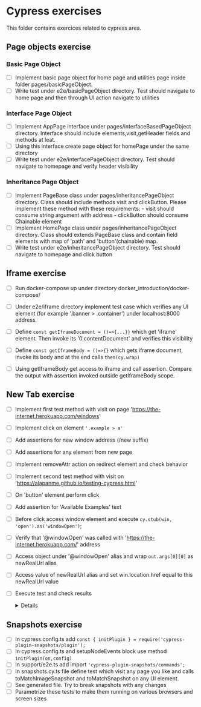 # Cypress exercises

This folder contains exercices related to cypress area.

## Page objects exercise

### Basic Page Object

- [ ] Implement basic page object for home page and utilities page inside folder pages/basicPageObject.
- [ ] Write test under e2e/basicPageObject directory. Test should navigate to home page and then through UI action navigate to utilities

### Interface Page Object

- [ ] Implement AppPage interface under pages/interfaceBasedPageObject directory. Interface should include elements,visit,getHeader fields and methods at leat.
- [ ] Using this interface create page object for homePage under the same directory
- [ ] Write test under e2e/interfacePageObject directory. Test should navigate to homepage and verify header visibility

### Inheritance Page Object

- [ ] Implement PageBase class under pages/inheritancePageObject directory. Class should include methods
      visit and clickButton. Please implement these method with these requirements: - visit should consume string argument with address - clickButton should consume Chainable element
- [ ] Implement HomePage class under pages/inheritancePageObject directory. Class should extends PageBase class and contain field elements with map of 'path' and 'button'(chainable) map.
- [ ] Write test under e2e/inheritancePageObject directory. Test should navigate to homepage and click button

## Iframe exercise

- [ ] Run docker-compose up under directory docker_introduction/docker-compose/
- [ ] Under e2e/iframe directory implement test case which verifies any UI element (for example '.banner > .container') under localhost:8000 address.
- [ ] Define `const getIframeDocument = ()=>{...}}` which get 'iframe' element. Then invoke its '0.contentDocument' and verifies this visibility
- [ ] Define `const getIframeBody = ()=>{}` which gets iframe document, invoke its body and at the end calls `then(cy.wrap)`

- [ ] Using getIframeBody get access to iframe and call assertion. Compare the output with assertion invoked outside getIframeBody scope.

## New Tab exercise

- [ ] Implement first test method with visit on page 'https://the-internet.herokuapp.com/windows'
- [ ] Implement click on element `'.example > a'`
- [ ] Add assertions for new window address (/new suffix)
- [ ] Add assertions for any element from new page
- [ ] Implement removeAttr action on redirect element and check behavior
- [ ] Implement second test method with visit on 'https://alapanme.github.io/testing-cypress.html'
- [ ] On 'button' element perform click
- [ ] Add assertion for 'Available Examples' text
- [ ] Before click access window element and execute `cy.stub(win, 'open').as('windowOpen')`;
- [ ] Verify that '@windowOpen' was called with 'https://the-internet.herokuapp.com/' address
- [ ] Access object under '@windowOpen' alias and wrap `out.args[0][0]` as newRealUrl alias
- [ ] Access value of newRealUrl alias and set win.location.href equal to this newRealUrl value
- [ ] Execute test and check results

  <details>

      it('Handling New Window –– using stub', function() {
          cy.visit('https://alapanme.github.io/testing-cypress.html');
          const newUrl = 'https://the-internet.herokuapp.com/';

          cy.window().then((win) => {
              cy.stub(win, 'open').as('windowOpen');
          });

          cy.get('button').click();
          cy.get('@windowOpen').then((out) => {
              cy.wrap(out.args[0][0]).as('newRealUrl');
          });

          cy.get('@windowOpen').should('be.calledWith', newUrl);
          cy.window().then((win) => {
              cy.get('@newRealUrl').then((nu) => {
              win.location.href = `${nu}`;
              });
          });
          cy.get('h2').should('contain', 'Available Examples');});

</details>

## Snapshots exercise

- [ ] In cypress.config.ts add `const { initPlugin } = require('cypress-plugin-snapshots/plugin');`
- [ ] In cypress.config.ts and setupNodeEvents block use method `initPlugin(on,config)`
- [ ] In support/e2e.ts add import `'cypress-plugin-snapshots/commands';`
- [ ] In snapshots.cy.ts file define test which visit any page you like and calls toMatchImageSnapshot and toMatchSnapshot on any UI element.
- [ ] See generated file. Try to break snapshots with any changes
- [ ] Parametrize these tests to make them running on various browsers and screen sizes
